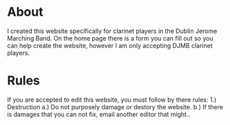 # About 
I created this website specifically for clarinet players in the Dublin Jerome Marching Band.
On the home page there is a form you can fill out so you can help create the website, however I am only accepting DJMB clarinet players.

# Rules
If you are accepted to edit this website, you must follow by there rules:
1.) Destruction
  a.) Do not purposely damage or destory the website.
  b.) If there is damages that you can not fix, email another editor that might..
